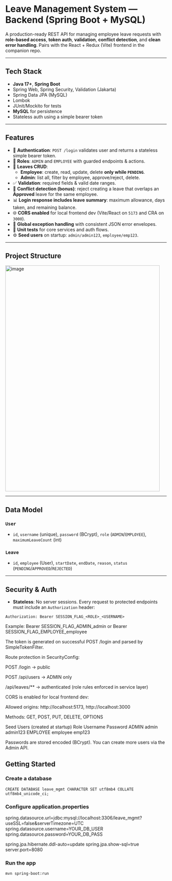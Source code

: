 # Leave Management System — Backend (Spring Boot + MySQL)

A production-ready REST API for managing employee leave requests with **role-based access**, **token auth**, **validation**, **conflict detection**, and **clean error handling**. Pairs with the React + Redux (Vite) frontend in the companion repo.

---

## Tech Stack

- **Java 17+**, **Spring Boot**
- Spring Web, Spring Security, Validation (Jakarta)
- Spring Data JPA (MySQL)
- Lombok
- JUnit/Mockito for tests
- **MySQL** for persistence
- Stateless auth using a simple bearer token

---

## Features

- 🔐 **Authentication**: `POST /login` validates user and returns a stateless simple bearer token.
- 👥 **Roles**: `ADMIN` and `EMPLOYEE` with guarded endpoints & actions.
- 📝 **Leaves CRUD**:
  - **Employee**: create, read, update, delete **only while `PENDING`**.
  - **Admin**: list all, filter by employee, approve/reject, delete.
- ✅ **Validation**: required fields & valid date ranges.
- 🧠 **Conflict detection (bonus)**: reject creating a leave that overlaps an **Approved** leave for the same employee.
- 📊 **Login response includes leave summary**: maximum allowance, days taken, and remaining balance.
- 🌐 **CORS enabled** for local frontend dev (Vite/React on `5173` and CRA on `3000`).
- 🧯 **Global exception handling** with consistent JSON error envelopes.
- 🧪 **Unit tests** for core services and auth flows.
- ⚙️ **Seed users** on startup: `admin/admin123`, `employee/emp123`.

---

## Project Structure
<img width="482" height="703" alt="image" src="https://github.com/user-attachments/assets/ef9ff1f5-d3ac-4680-b00b-6bda9cb627e9" />


---

## Data Model

### `User`
- `id`, `username` (unique), `password` (BCrypt), `role` (`ADMIN`/`EMPLOYEE`), `maximumLeaveCount` (int)

### `Leave`
- `id`, `employee` (User), `startDate`, `endDate`, `reason`, `status` (`PENDING`/`APPROVED`/`REJECTED`)

---

## Security & Auth

- **Stateless**: No server sessions. Every request to protected endpoints must include an `Authorization` header:

```http
Authorization: Bearer SESSION_FLAG_<ROLE>_<USERNAME>
```

Example:
Bearer SESSION_FLAG_ADMIN_admin or Bearer SESSION_FLAG_EMPLOYEE_employee

The token is generated on successful POST /login and parsed by SimpleTokenFilter.

Route protection in SecurityConfig:

POST /login → public

POST /api/users → ADMIN only

/api/leaves/** → authenticated (role rules enforced in service layer)

CORS is enabled for local frontend dev:

Allowed origins: http://localhost:5173, http://localhost:3000

Methods: GET, POST, PUT, DELETE, OPTIONS

Seed Users (created at startup)
Role	Username	Password
ADMIN	admin	admin123
EMPLOYEE	employee	emp123

Passwords are stored encoded (BCrypt). You can create more users via the Admin API.

## Getting Started

### Create a database
```http
CREATE DATABASE leave_mgmt CHARACTER SET utf8mb4 COLLATE utf8mb4_unicode_ci;
```
### Configure application.properties

spring.datasource.url=jdbc:mysql://localhost:3306/leave_mgmt?useSSL=false&serverTimezone=UTC
spring.datasource.username=YOUR_DB_USER
spring.datasource.password=YOUR_DB_PASS

spring.jpa.hibernate.ddl-auto=update
spring.jpa.show-sql=true
server.port=8080

### Run the app
```http
mvn spring-boot:run
```

